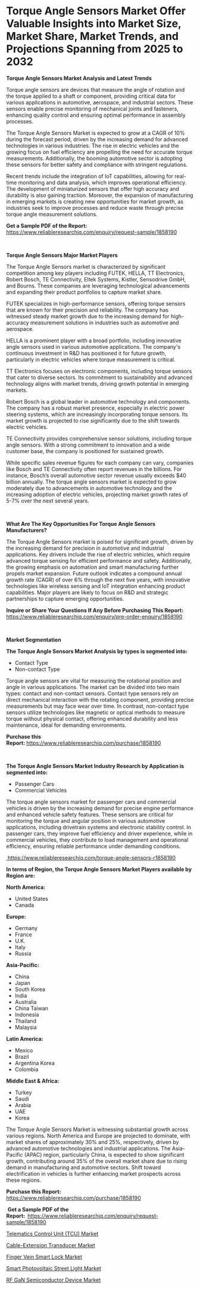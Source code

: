 <p><h1>Torque Angle Sensors Market Offer Valuable Insights into Market Size, Market Share, Market Trends, and Projections Spanning from 2025 to 2032</h1></p><p><strong>Torque Angle Sensors Market Analysis and Latest Trends</strong></p>
<p><p>Torque angle sensors are devices that measure the angle of rotation and the torque applied to a shaft or component, providing critical data for various applications in automotive, aerospace, and industrial sectors. These sensors enable precise monitoring of mechanical joints and fasteners, enhancing quality control and ensuring optimal performance in assembly processes.</p><p>The Torque Angle Sensors Market is expected to grow at a CAGR of 10% during the forecast period, driven by the increasing demand for advanced technologies in various industries. The rise in electric vehicles and the growing focus on fuel efficiency are propelling the need for accurate torque measurements. Additionally, the booming automotive sector is adopting these sensors for better safety and compliance with stringent regulations.</p><p>Recent trends include the integration of IoT capabilities, allowing for real-time monitoring and data analysis, which improves operational efficiency. The development of miniaturized sensors that offer high accuracy and durability is also gaining traction. Moreover, the expansion of manufacturing in emerging markets is creating new opportunities for market growth, as industries seek to improve processes and reduce waste through precise torque angle measurement solutions.</p></p>
<p><strong>Get a Sample PDF of the Report:&nbsp;</strong> <a href="https://www.reliableresearchiq.com/enquiry/request-sample/1858190?utm_campaign=1102&utm_medium=2&utm_source=Github&utm_content=ia&utm_term=07042025&utm_id=torque-angle-sensors">https://www.reliableresearchiq.com/enquiry/request-sample/1858190</a></p>
<p>&nbsp;</p>
<p><strong>Torque Angle Sensors Major Market Players</strong></p>
<p><p>The Torque Angle Sensors market is characterized by significant competition among key players including FUTEK, HELLA, TT Electronics, Robert Bosch, TE Connectivity, Eltek Systems, Kistler, Sensodrive GmbH, and Bourns. These companies are leveraging technological advancements and expanding their product portfolios to capture market share.</p><p>FUTEK specializes in high-performance sensors, offering torque sensors that are known for their precision and reliability. The company has witnessed steady market growth due to the increasing demand for high-accuracy measurement solutions in industries such as automotive and aerospace. </p><p>HELLA is a prominent player with a broad portfolio, including innovative angle sensors used in various automotive applications. The company's continuous investment in R&D has positioned it for future growth, particularly in electric vehicles where torque measurement is critical.</p><p>TT Electronics focuses on electronic components, including torque sensors that cater to diverse sectors. Its commitment to sustainability and advanced technology aligns with market trends, driving growth potential in emerging markets.</p><p>Robert Bosch is a global leader in automotive technology and components. The company has a robust market presence, especially in electric power steering systems, which are increasingly incorporating torque sensors. Its market growth is projected to rise significantly due to the shift towards electric vehicles.</p><p>TE Connectivity provides comprehensive sensor solutions, including torque angle sensors. With a strong commitment to innovation and a wide customer base, the company is positioned for sustained growth.</p><p>While specific sales revenue figures for each company can vary, companies like Bosch and TE Connectivity often report revenues in the billions. For instance, Bosch’s overall automotive sector revenue usually exceeds $40 billion annually. The torque angle sensors market is expected to grow moderately due to advancements in automotive technology and the increasing adoption of electric vehicles, projecting market growth rates of 5-7% over the next several years.</p></p>
<p>&nbsp;</p>
<p><strong>What Are The Key Opportunities For Torque Angle Sensors Manufacturers?</strong></p>
<p><p>The Torque Angle Sensors market is poised for significant growth, driven by the increasing demand for precision in automotive and industrial applications. Key drivers include the rise of electric vehicles, which require advanced torque sensing for efficient performance and safety. Additionally, the growing emphasis on automation and smart manufacturing further propels market expansion. Future outlook indicates a compound annual growth rate (CAGR) of over 6% through the next five years, with innovative technologies like wireless sensing and IoT integration enhancing product capabilities. Major players are likely to focus on R&D and strategic partnerships to capture emerging opportunities.</p></p>
<p><strong>Inquire or Share Your Questions If Any Before Purchasing This Report:</strong> <a href="https://www.reliableresearchiq.com/enquiry/pre-order-enquiry/1858190?utm_campaign=1102&utm_medium=2&utm_source=Github&utm_content=ia&utm_term=07042025&utm_id=torque-angle-sensors">https://www.reliableresearchiq.com/enquiry/pre-order-enquiry/1858190</a></p>
<p>&nbsp;</p>
<p><strong>Market Segmentation</strong></p>
<p><strong>The Torque Angle Sensors Market Analysis by types is segmented into:</strong></p>
<p><ul><li>Contact Type</li><li>Non-contact Type</li></ul></p>
<p><p>Torque angle sensors are vital for measuring the rotational position and angle in various applications. The market can be divided into two main types: contact and non-contact sensors. Contact type sensors rely on direct mechanical interaction with the rotating component, providing precise measurements but may face wear over time. In contrast, non-contact type sensors utilize technologies like magnetic or optical methods to measure torque without physical contact, offering enhanced durability and less maintenance, ideal for demanding environments.</p></p>
<p><strong>Purchase this Report:&nbsp;</strong><a href="https://www.reliableresearchiq.com/purchase/1858190?utm_campaign=1102&utm_medium=2&utm_source=Github&utm_content=ia&utm_term=07042025&utm_id=torque-angle-sensors">https://www.reliableresearchiq.com/purchase/1858190</a></p>
<p>&nbsp;</p>
<p><strong>The Torque Angle Sensors Market Industry Research by Application is segmented into:</strong></p>
<p><ul><li>Passenger Cars</li><li>Commercial Vehicles</li></ul></p>
<p><p>The torque angle sensors market for passenger cars and commercial vehicles is driven by the increasing demand for precise engine performance and enhanced vehicle safety features. These sensors are critical for monitoring the torque and angular position in various automotive applications, including drivetrain systems and electronic stability control. In passenger cars, they improve fuel efficiency and driver experience, while in commercial vehicles, they contribute to load management and operational efficiency, ensuring reliable performance under demanding conditions.</p></p>
<p><a href="https://www.reliableresearchiq.com/torque-angle-sensors-r1858190?utm_campaign=1102&utm_medium=2&utm_source=Github&utm_content=ia&utm_term=07042025&utm_id=torque-angle-sensors">&nbsp;https://www.reliableresearchiq.com/torque-angle-sensors-r1858190</a></p>
<p><strong>In terms of Region, the Torque Angle Sensors Market Players available by Region are:</strong></p>
<p>
    <p> <strong> North America: </strong>
        <ul>
            <li>United States</li>
            <li>Canada</li>
        </ul>
        </p> 
    <p> <strong> Europe: </strong>
        <ul>
            <li>Germany</li>
            <li>France</li>
            <li>U.K.</li>
            <li>Italy</li>
            <li>Russia</li>
        </ul>
        </p> 
    <p> <strong> Asia-Pacific: </strong>
        <ul>
            <li>China</li>
            <li>Japan</li>
            <li>South Korea</li>
            <li>India</li>
            <li>Australia</li>
            <li>China Taiwan</li>
            <li>Indonesia</li>
            <li>Thailand</li>
            <li>Malaysia</li>
        </ul>
        </p> 
    <p> <strong> Latin America: </strong>
        <ul>
            <li>Mexico</li>
            <li>Brazil</li>
            <li>Argentina Korea</li>
            <li>Colombia</li>
        </ul>
        </p> 
    <p> <strong> Middle East & Africa: </strong>
        <ul>
            <li>Turkey</li>
            <li>Saudi</li>
            <li>Arabia</li>
            <li>UAE</li>
            <li>Korea</li>
        </ul>
    </p>
    </p>
<p><p>The Torque Angle Sensors Market is witnessing substantial growth across various regions. North America and Europe are projected to dominate, with market shares of approximately 30% and 25%, respectively, driven by advanced automotive technologies and industrial applications. The Asia-Pacific (APAC) region, particularly China, is expected to show significant growth, contributing around 35% of the overall market share due to rising demand in manufacturing and automotive sectors. Shift toward electrification in vehicles is further enhancing market prospects across these regions.</p></p>
<p><strong>Purchase this Report: </strong><a href="https://www.reliableresearchiq.com/purchase/1858190?utm_campaign=1102&utm_medium=2&utm_source=Github&utm_content=ia&utm_term=07042025&utm_id=torque-angle-sensors">https://www.reliableresearchiq.com/purchase/1858190</a></p>
<p>&nbsp;<strong>Get a Sample PDF of the Report:&nbsp;&nbsp;</strong><a href="https://www.reliableresearchiq.com/enquiry/request-sample/1858190?utm_campaign=1102&utm_medium=2&utm_source=Github&utm_content=ia&utm_term=07042025&utm_id=torque-angle-sensors">https://www.reliableresearchiq.com/enquiry/request-sample/1858190</a></p>
<p><strong></strong></p>
<p><p><a href="https://github.com/benasjuettk3/Market-Research-Report-List-1/blob/main/telematics-control-unit-tcu-market.md?utm_campaign=1102&utm_medium=2&utm_source=Github&utm_content=ia&utm_term=07042025&utm_id=torque-angle-sensors">Telematics Control Unit (TCU) Market</a></p><p><a href="https://github.com/airitaursela/Market-Research-Report-List-1/blob/main/cable-extension-transducer-market.md?utm_campaign=1102&utm_medium=2&utm_source=Github&utm_content=ia&utm_term=07042025&utm_id=torque-angle-sensors">Cable-Extension Transducer Market</a></p><p><a href="https://github.com/gauldvikerm6/Market-Research-Report-List-1/blob/main/finger-vein-smart-lock-market.md?utm_campaign=1102&utm_medium=2&utm_source=Github&utm_content=ia&utm_term=07042025&utm_id=torque-angle-sensors">Finger Vein Smart Lock Market</a></p><p><a href="https://github.com/ardgenoud/Market-Research-Report-List-1/blob/main/smart-photovoltaic-street-light-market.md?utm_campaign=1102&utm_medium=2&utm_source=Github&utm_content=ia&utm_term=07042025&utm_id=torque-angle-sensors">Smart Photovoltaic Street Light Market</a></p><p><a href="https://github.com/cingozascard/Market-Research-Report-List-1/blob/main/rf-gan-semiconductor-device-market.md?utm_campaign=1102&utm_medium=2&utm_source=Github&utm_content=ia&utm_term=07042025&utm_id=torque-angle-sensors">RF GaN Semiconductor Device Market</a></p></p>